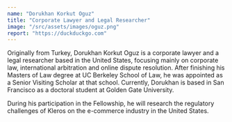 ```yaml
---
name: "Dorukhan Korkut Oguz"
title: "Corporate Lawyer and Legal Researcher"
image: "/src/assets/images/oguz.png"
report: "https://duckduckgo.com"
---
```


Originally from Turkey, Dorukhan Korkut Oguz is a corporate lawyer and a legal researcher based in the United States, focusing mainly on corporate law, international arbitration and online dispute resolution. After finishing his Masters of Law degree at UC Berkeley School of Law, he was appointed as a Senior Visiting Scholar at that school. Currently, Dorukhan is based in San Francisco as a doctoral student at Golden Gate University.

During his participation in the Fellowship, he will research the regulatory challenges of Kleros on the e-commerce industry in the United States.
